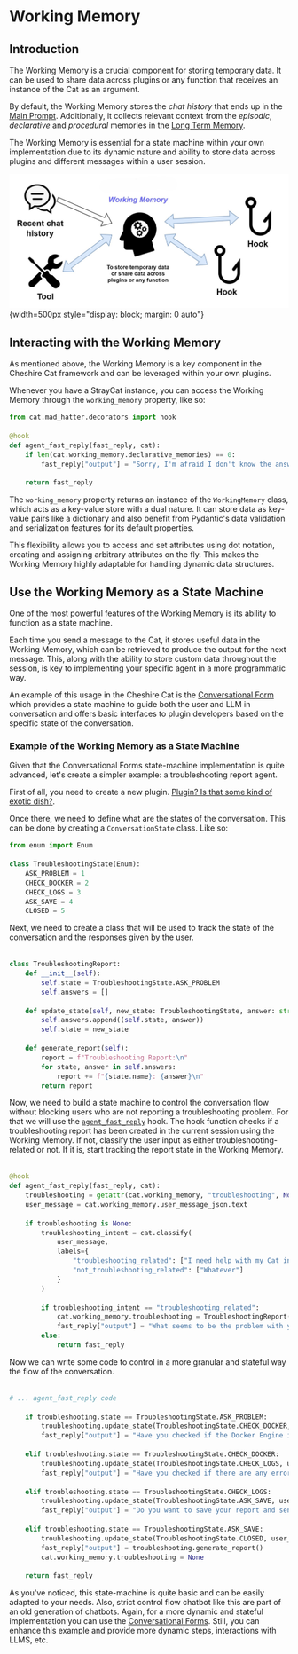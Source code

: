 # Working Memory

## Introduction

The Working Memory is a crucial component for storing temporary data. It can be used to share data across plugins or any function that receives an instance of the Cat as an argument.

By default, the Working Memory stores the *chat history* that ends up in the [Main Prompt](../prompts/main_prompt.md).
Additionally, it collects relevant context from the *episodic*, *declarative* and
*procedural* memories in the [Long Term Memory](long_term_memory.md).

The Working Memory is essential for a state machine within your own implementation due to its dynamic nature and ability to store data across plugins and different messages within a user session. 

![Schema of the Cheshire Cat memories](../../assets/img/diagrams/working-memory.jpg){width=500px style="display: block; margin: 0 auto"}

## Interacting with the Working Memory

As mentioned above, the Working Memory is a key component in the Cheshire Cat framework and can be leveraged within your own plugins.

Whenever you have a StrayCat instance, you can access the Working Memory through the `working_memory` property, like so:

```python
from cat.mad_hatter.decorators import hook

@hook
def agent_fast_reply(fast_reply, cat):
    if len(cat.working_memory.declarative_memories) == 0:
        fast_reply["output"] = "Sorry, I'm afraid I don't know the answer"

    return fast_reply
```

The `working_memory` property returns an instance of the `WorkingMemory` class, which acts as a key-value store with a dual nature. It can store data as key-value pairs like a dictionary and also benefit from Pydantic's data validation and serialization features for its default properties.

This flexibility allows you to access and set attributes using dot notation, creating and assigning arbitrary attributes on the fly. This makes the Working Memory highly adaptable for handling dynamic data structures.

## Use the Working Memory as a State Machine

One of the most powerful features of the Working Memory is its ability to function as a state machine.

Each time you send a message to the Cat, it stores useful data in the Working Memory, which can be retrieved to produce the output for the next message. This, along with the ability to store custom data throughout the session, is key to implementing your specific agent in a more programmatic way.

An example of this usage in the Cheshire Cat is the [Conversational Form](../../technical/plugins/forms.md) which provides a state machine to guide both the user and LLM in conversation and offers basic interfaces to plugin developers based on the specific state of the conversation.

### Example of the Working Memory as a State Machine

Given that the Conversational Forms state-machine implementation is quite advanced, let's create a simpler example: a troubleshooting report agent.

First of all, you need to create a new plugin. [Plugin? Is that some kind of exotic dish?](../../quickstart/prepare-plugin.md).

Once there, we need to define what are the states of the conversation. This can be done by creating a `ConversationState` class. Like so:

```python
from enum import Enum

class TroubleshootingState(Enum):
    ASK_PROBLEM = 1
    CHECK_DOCKER = 2
    CHECK_LOGS = 3
    ASK_SAVE = 4
    CLOSED = 5
```

Next, we need to create a class that will be used to track the state of the conversation and the responses given by the user.

```python

class TroubleshootingReport:
    def __init__(self):
        self.state = TroubleshootingState.ASK_PROBLEM
        self.answers = []

    def update_state(self, new_state: TroubleshootingState, answer: str):
        self.answers.append((self.state, answer))
        self.state = new_state

    def generate_report(self):
        report = f"Troubleshooting Report:\n"
        for state, answer in self.answers:
            report += f"{state.name}: {answer}\n"
        return report

```

Now, we need to build a state machine to control the conversation flow without blocking users who are not reporting a troubleshooting problem. For that we will use the [`agent_fast_reply`](../../technical/plugins/hooks.md#available-hooks) hook. The hook function checks if a troubleshooting report has been created in the current session using the Working Memory. If not, classify the user input as either troubleshooting-related or not. If it is, start tracking the report state in the Working Memory.

```python

@hook
def agent_fast_reply(fast_reply, cat):
    troubleshooting = getattr(cat.working_memory, "troubleshooting", None)
    user_message = cat.working_memory.user_message_json.text

    if troubleshooting is None:
        troubleshooting_intent = cat.classify(
            user_message, 
            labels={
                "troubleshooting_related": ["I need help with my Cat instance"],
                "not_troubleshooting_related": ["Whatever"]
            }
        )

        if troubleshooting_intent == "troubleshooting_related":
            cat.working_memory.troubleshooting = TroubleshootingReport()
            fast_reply["output"] = "What seems to be the problem with your Cat instance?"
        else:
            return fast_reply

```

Now we can write some code to control in a more granular and stateful way the flow of the conversation.

```python

# ... agent_fast_reply code

    if troubleshooting.state == TroubleshootingState.ASK_PROBLEM:
        troubleshooting.update_state(TroubleshootingState.CHECK_DOCKER, user_message)
        fast_reply["output"] = "Have you checked if the Docker Engine is running?"

    elif troubleshooting.state == TroubleshootingState.CHECK_DOCKER:
        troubleshooting.update_state(TroubleshootingState.CHECK_LOGS, user_message)
        fast_reply["output"] = "Have you checked if there are any errors in your logs?"

    elif troubleshooting.state == TroubleshootingState.CHECK_LOGS:
        troubleshooting.update_state(TroubleshootingState.ASK_SAVE, user_message)
        fast_reply["output"] = "Do you want to save your report and send it to Cheshire Cat mantainers?"

    elif troubleshooting.state == TroubleshootingState.ASK_SAVE:
        troubleshooting.update_state(TroubleshootingState.CLOSED, user_message)
        fast_reply["output"] = troubleshooting.generate_report()
        cat.working_memory.troubleshooting = None

    return fast_reply

```

As you've noticed, this state-machine is quite basic and can be easily adapted to your needs. Also, strict control flow chatbot like this are part of an old generation of chatbots. Again, for a more dynamic and stateful implementation you can use the [Conversational Forms](https://github.com/CheshireCatAI/conversational-forms). Still, you can enhance this example and provide more dynamic steps, interactions with LLMS, etc.